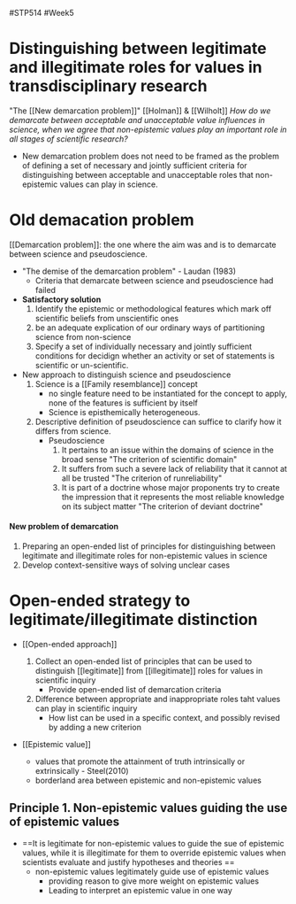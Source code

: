 #STP514 #Week5
# Distinguishing between legitimate and illegitimate roles for values in transdisciplinary research 

"The [[New demarcation problem]]" [[Holman]] & [[Wilholt]]
*How do we demarcate between acceptable and unacceptable value influences in science, when we agree that non-epistemic values play an important role in all stages of scientific research?*

* New demarcation problem does not need to be framed as the problem of defining a set of necessary and jointly sufficient criteria for distinguishing between acceptable and unacceptable roles that non-epistemic values can play in science. 

# Old demacation problem
[[Demarcation problem]]: the one where the aim was and is to demarcate between science and pseudoscience. 
* "The demise of the demarcation problem" - Laudan (1983)
	* Criteria that demarcate between science and pseudoscience had failed
* **Satisfactory solution**
	1. Identify the epistemic or methodological features which mark off scientific beliefs from unscientific ones
	2. be an adequate explication of our ordinary ways of partitioning science from non-science
	3. Specify a set of individually necessary and jointly sufficient conditions for decidign whether an activity or set of statements is scientific or un-scientific. 
* New approach to distinguish science and pseudoscience
	1. Science is a [[Family resemblance]] concept
		* no single feature need to be instantiated for the concept to apply, none of the features is sufficient by itself
		* Science is episthemically heterogeneous. 
	2. Descriptive definition of pseudoscience can suffice to clarify how it differs from science. 
		* Pseudoscience
			1) It pertains to an issue within the domains of science in the broad sense "The criterion of scientific domain"
			2) It suffers from such a severe lack of reliability that it cannot at all be trusted "The criterion of runreliability"
			3) It is part of a doctrine whose major proponents try to create the impression that it represents the most reliable knowledge on its subject matter "The criterion of deviant doctrine"

#### New problem of demarcation 
1. Preparing an open-ended list of principles for distinguishing between legitimate and illegitimate roles for non-epistemic values in science
2. Develop context-sensitive ways of solving unclear cases

# Open-ended strategy to legitimate/illegitimate distinction

* [[Open-ended approach]]
	1. Collect an open-ended list of principles that can be used to distinguish [[legitimate]] from [[illegitimate]] roles for values in scientific inquiry
		* Provide open-ended list of demarcation criteria
	2. Difference between appropriate and inappropriate roles taht values can play in scientific inquiry 
		* How list can be used in a specific context, and possibly revised by adding a new criterion 

* [[Epistemic value]]
	* values that promote the attainment of truth intrinsically or extrinsically - Steel(2010)
	* borderland area between epistemic and non-epistemic values

## Principle 1. Non-epistemic values guiding the use of epistemic values
* ==It is legitimate for non-epistemic values to guide the sue of epistemic values, while it is illegitimate for them to override epistemic values when scientists evaluate and justify hypotheses and theories ==
	* non-epistemic values legitimately guide use of epistemic values 
		* providing reason to give more weight on epistemic values
		* Leading to interpret an epistemic value in one way 

